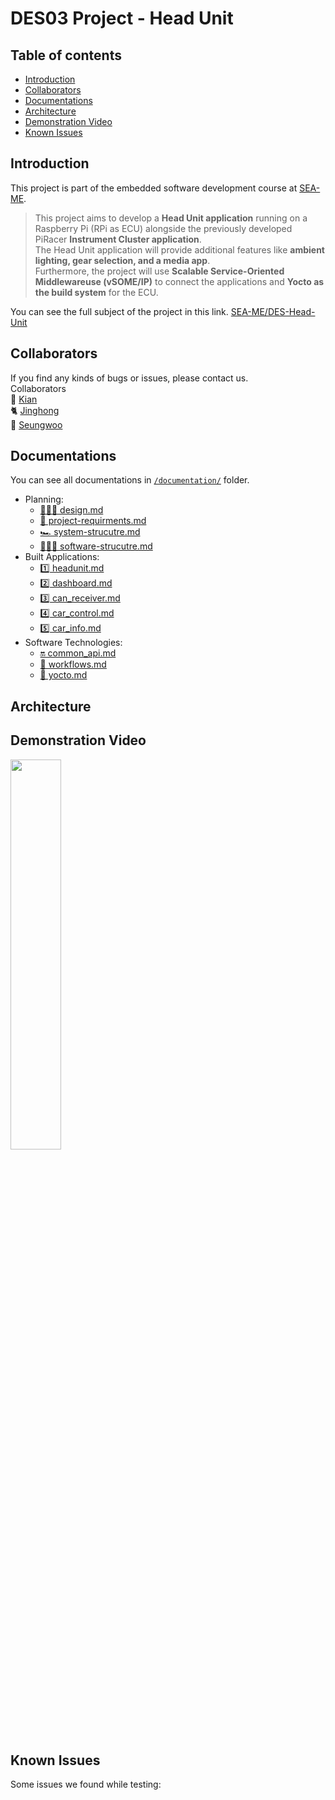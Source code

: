 # DES03 Project - Head Unit

## Table of contents
  - [Introduction](#introduction)
  - [Collaborators](#collaborators)
  - [Documentations](#documentations)
  - [Architecture](#architecture)
  - [Demonstration Video](#demonstration-video)
  - [Known Issues](#known-issues)

## Introduction
This project is part of the embedded software development course at [SEA-ME](https://github.com/SEA-ME).
> This project aims to develop a **Head Unit application** running on a Raspberry Pi (RPi as ECU) alongside the previously developed PiRacer **Instrument Cluster application**. <br> 
The Head Unit application will provide additional features like **ambient lighting, gear selection, and a media app**. <br> 
Furthermore, the project will use **Scalable Service-Oriented Middlewareuse (vSOME/IP)** to connect the applications and **Yocto as the build system** for the ECU. <br> 

You can see the full subject of the project in this link. [SEA-ME/DES-Head-Unit](https://github.com/SEA-ME/DES_Head-Unit)

## Collaborators
If you find any kinds of bugs or issues, please contact us. <br>
Collaborators <br>
🦭 [Kian](https://github.com/kianwasabi)       <br>
🐈 [Jinghong](https://github.com/Lagavulin9)   <br> 
🦚 [Seungwoo](https://github.com/SeungWoo-L)   <br>

## Documentations
You can see all documentations in [`/documentation/`](/documentation/) folder. 

- Planning:
  - [🧑🏽‍🎨 design.md](/documentation/design.md)
  - [📝 project-requirments.md](/documentation/project-requirments.md)
  - [🏎 system-strucutre.md](/documentation/system-strucutre.md)
  - [👨🏽‍💻 software-strucutre.md](/documentation/project-management.md)
- Built Applications:
  - [1️⃣ headunit.md](/documentation/headunit.md)
  - [2️⃣ dashboard.md](/documentation/dashboard.md)
  - [3️⃣ can_receiver.md](/documentation/can_receiver.md)
  - [4️⃣ car_control.md](/documentation/car_control.md)
  - [5️⃣ car_info.md](/documentation/car_info.md)
- Software Technologies:
  - [🔛 common_api.md](/documentation/common_api.md)
  - [🤖 workflows.md](/documentation/workflows.md)
  - [🍪 yocto.md](/documentation/yocto.md)

## Architecture

## Demonstration Video
<img src="./documentation/images/demonstration.gif" width="40%" margin="120%">

## Known Issues 
Some issues we found while testing:

